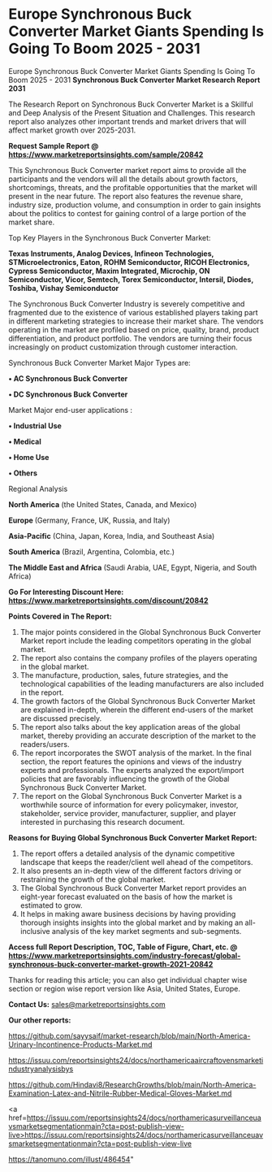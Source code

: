 # Europe Synchronous Buck Converter Market Giants Spending Is Going To Boom 2025 - 2031
Europe Synchronous Buck Converter Market Giants Spending Is Going To Boom 2025 - 2031
<strong>Synchronous Buck Converter Market Research Report 2031</strong>

The Research Report on Synchronous Buck Converter Market is a Skillful and Deep Analysis of the Present Situation and Challenges. This research report also analyzes other important trends and market drivers that will affect market growth over 2025-2031.

<strong>Request Sample Report @ <a href=https://www.marketreportsinsights.com/sample/20842>https://www.marketreportsinsights.com/sample/20842</a></strong>

This Synchronous Buck Converter market report aims to provide all the participants and the vendors will all the details about growth factors, shortcomings, threats, and the profitable opportunities that the market will present in the near future. The report also features the revenue share, industry size, production volume, and consumption in order to gain insights about the politics to contest for gaining control of a large portion of the market share.

Top Key Players in the Synchronous Buck Converter Market:

<strong>Texas Instruments, Analog Devices, Infineon Technologies, STMicroelectronics, Eaton, ROHM Semiconductor, RICOH Electronics, Cypress Semiconductor, Maxim Integrated, Microchip, ON Semiconductor, Vicor, Semtech, Torex Semiconductor, Intersil, Diodes, Toshiba, Vishay Semiconductor</strong>

The Synchronous Buck Converter Industry is severely competitive and fragmented due to the existence of various established players taking part in different marketing strategies to increase their market share. The vendors operating in the market are profiled based on price, quality, brand, product differentiation, and product portfolio. The vendors are turning their focus increasingly on product customization through customer interaction.

Synchronous Buck Converter Market Major Types are:

<strong>• AC Synchronous Buck Converter

• DC Synchronous Buck Converter</strong>

Market Major end-user applications :

<strong>• Industrial Use

• Medical

• Home Use

• Others</strong>

Regional Analysis

</u><strong><b>North America</b></strong> (the United States, Canada, and Mexico)

<strong><b>Europe </b></strong>(Germany, France, UK, Russia, and Italy)

<strong><b>Asia-Pacific</b></strong> (China, Japan, Korea, India, and Southeast Asia)

<strong><b>South America</b></strong> (Brazil, Argentina, Colombia, etc.)

<strong><b>The Middle East and Africa</b></strong> (Saudi Arabia, UAE, Egypt, Nigeria, and South Africa)

<strong>Go For Interesting Discount Here: <a href=https://www.marketreportsinsights.com/discount/20842>https://www.marketreportsinsights.com/discount/20842</a></strong>

<strong>Points Covered in The Report:</strong>
<ol>
  <li>The major points considered in the Global Synchronous Buck Converter Market report include the leading competitors operating in the global market.</li>
  <li>The report also contains the company profiles of the players operating in the global market.</li>
  <li>The manufacture, production, sales, future strategies, and the technological capabilities of the leading manufacturers are also included in the report.</li>
  <li>The growth factors of the Global Synchronous Buck Converter Market are explained in-depth, wherein the different end-users of the market are discussed precisely.</li>
  <li>The report also talks about the key application areas of the global market, thereby providing an accurate description of the market to the readers/users.</li>
  <li>The report incorporates the SWOT analysis of the market. In the final section, the report features the opinions and views of the industry experts and professionals. The experts analyzed the export/import policies that are favorably influencing the growth of the Global Synchronous Buck Converter Market.</li>
  <li>The report on the Global Synchronous Buck Converter Market is a worthwhile source of information for every policymaker, investor, stakeholder, service provider, manufacturer, supplier, and player interested in purchasing this research document.</li>
</ol>
<strong>Reasons for Buying Global Synchronous Buck Converter Market Report:</strong>

<ol>
  <li>The report offers a detailed analysis of the dynamic competitive landscape that keeps the reader/client well ahead of the competitors.</li>
  <li>It also presents an in-depth view of the different factors driving or restraining the growth of the global market.</li>
  <li>The Global Synchronous Buck Converter Market report provides an eight-year forecast evaluated on the basis of how the market is estimated to grow.</li>
  <li>It helps in making aware business decisions by having providing thorough insights insights into the global market and by making an all-inclusive analysis of the key market segments and sub-segments.</li>
</ol>
<strong>Access full Report Description, TOC, Table of Figure, Chart, etc. @ <a href=https://www.marketreportsinsights.com/industry-forecast/global-synchronous-buck-converter-market-growth-2021-20842>https://www.marketreportsinsights.com/industry-forecast/global-synchronous-buck-converter-market-growth-2021-20842</a></strong>


Thanks for reading this article; you can also get individual chapter wise section or region wise report version like Asia, United States, Europe.

<strong>Contact Us:</strong>
sales@marketreportsinsights.com

<strong>Our other reports:</strong>

<a href=https://github.com/sayysaif/market-research/blob/main/North-America-Urinary-Incontinence-Products-Market.md>https://github.com/sayysaif/market-research/blob/main/North-America-Urinary-Incontinence-Products-Market.md</a>

<a href=https://issuu.com/reportsinsights24/docs/northamericaaircraftovensmarketindustryanalysisbys>https://issuu.com/reportsinsights24/docs/northamericaaircraftovensmarketindustryanalysisbys</a>

<a href=https://github.com/Hindavi8/ResearchGrowths/blob/main/North-America-Examination-Latex-and-Nitrile-Rubber-Medical-Gloves-Market.md>https://github.com/Hindavi8/ResearchGrowths/blob/main/North-America-Examination-Latex-and-Nitrile-Rubber-Medical-Gloves-Market.md</a>

<a href=https://issuu.com/reportsinsights24/docs/northamericasurveillanceuavsmarketsegmentationmain?cta=post-publish-view-live>https://issuu.com/reportsinsights24/docs/northamericasurveillanceuavsmarketsegmentationmain?cta=post-publish-view-live</a>

<a href=https://tanomuno.com/illust/486454>https://tanomuno.com/illust/486454</a>"

